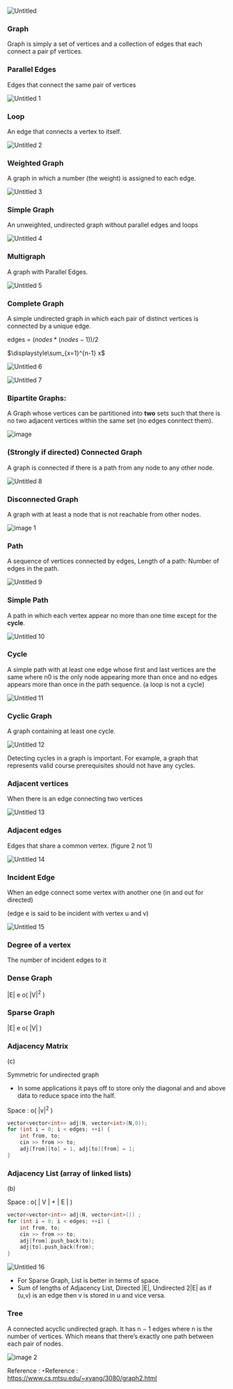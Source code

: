 ![Untitled](https://github.com/user-attachments/assets/b3f3243e-ca42-4f8d-a532-6347ed8c47e5)

### Graph

Graph is simply a set of vertices and a collection of edges that each connect a pair pf vertices.

### Parallel Edges

Edges that connect the same pair of vertices

![Untitled 1](https://github.com/user-attachments/assets/4b7c59bb-7079-4e75-ad00-683c22bf6796)

### Loop

An edge that connects a vertex to itself.

![Untitled 2](https://github.com/user-attachments/assets/04641b93-b4d4-4ad1-a85d-1ace8da48b28)

### Weighted Graph

A graph in which a number (the weight) is assigned to each edge.

![Untitled 3](https://github.com/user-attachments/assets/475097f1-683c-4c3e-a91a-e78a49a241a2)

### Simple Graph

An unweighted, undirected graph without parallel edges and loops

![Untitled 4](https://github.com/user-attachments/assets/43690ce8-1270-4fd6-8a82-4c7efa4e1de0)


### Multigraph

A graph with Parallel Edges.

![Untitled 5](https://github.com/user-attachments/assets/0940e181-587a-45a7-bfd6-87983df878b5)


### Complete Graph

A simple undirected graph in which each pair of distinct vertices is connected by a unique edge.

edges = $( nodes * ( nodes - 1 ) ) /  2$   

$\displaystyle\sum_{x=1}^{n-1} x$
 
![Untitled 6](https://github.com/user-attachments/assets/07318d4c-c261-43cf-9d61-5cae375103c5)

![Untitled 7](https://github.com/user-attachments/assets/139d8246-3161-4960-afea-d93edc7b7ffb)


### Bipartite Graphs:

A Graph whose vertices can be partitioned into **two** sets such that there is no two adjacent vertices within the same set (no edges conntect them).

![image](https://github.com/user-attachments/assets/a04450a9-eb82-4f5d-88dd-678c0514ca1c)


### (Strongly if directed) Connected Graph

A graph is connected if there is a path from any node to any other node.

![Untitled 8](https://github.com/user-attachments/assets/f0d967e6-7381-4524-b675-49248fe672d9)


### Disconnected Graph

A graph with at least a node that is not reachable from other nodes.

![image 1](https://github.com/user-attachments/assets/67711f64-f89c-43e5-948e-cd40fea76420)

### Path

A sequence of vertices connected by edges, Length of a path: Number of edges in the path.

![Untitled 9](https://github.com/user-attachments/assets/c58f39a1-02e4-4c16-8579-40736a99656b)


### Simple Path

A path in which each vertex appear no more than one time except for the **cycle**.

![Untitled 10](https://github.com/user-attachments/assets/a5f68b10-e62f-4041-a65d-ac3b0d3ba8c6)


### Cycle

A simple path with at least one edge whose first and last vertices are the same where n0 is the only node appearing more than once and no edges appears more than once in the path sequence. (a loop is not a cycle)

![Untitled 11](https://github.com/user-attachments/assets/2bfe5559-88ca-4c24-aa2f-88894e11d1a2)

### Cyclic Graph

A graph containing at least one cycle. 

![Untitled 12](https://github.com/user-attachments/assets/7a96e1d6-aabe-4319-8434-38e70f7b861b)

Detecting cycles in a graph is important. For example, a graph that
represents valid course prerequisites should not have any cycles.

### Adjacent vertices

When there is an edge connecting two vertices

![Untitled 13](https://github.com/user-attachments/assets/2cfd48a5-af69-428f-9598-7e7926b6bb2d)


### Adjacent edges

Edges that share a common vertex. (figure 2 not 1)

![Untitled 14](https://github.com/user-attachments/assets/6347344a-b102-429d-987b-96137d701a96)

### Incident Edge

When an edge connect some vertex with another one (in and out for directed)

(edge e is said to be incident with vertex u and v)

![Untitled 15](https://github.com/user-attachments/assets/13665db5-571e-4f5d-9651-a2333f2e7f01)


### Degree of a vertex

The number of incident edges to it 

### Dense Graph

|E|  e  o( |V$| ^ 2$ )

### Sparse Graph

 |E|  e  o( |V| )

### Adjacency Matrix

(c)

Symmetric for undirected graph

- In some applications it pays off to store only the diagonal and and above data to reduce space into the half.

Space : o( |v$| ^ 2$ )

```cpp
vector<vector<int>> adj(N, vector<int>(N,0));
for (int i = 0; i < edges; ++i) {
	int from, to;
	cin >> from >> to;
	adj[from][to] = 1, adj[to][from] = 1;
}
```

### Adjacency List (array of linked lists)

(b)

Space : o( | V | + | E | ) 

```cpp
vector<vector<int>> adj(N, vector<int>()) ;
for (int i = 0; i < edges; ++i) {
	int from, to;
	cin >> from >> to;
	adj[from].push_back(to);
	adj[to].push_back(from);
}
```

![Untitled 16](https://github.com/user-attachments/assets/13d0ab43-e658-4c0f-92a3-272ff68c9ca6)


- For Sparse Graph, List is better in terms of space.
- Sum of lengths of Adjacency List, Directed |E|, Undirected 2|E| as if (u,v) is an edge then v is stored in u and vice versa.

### Tree

A connected acyclic undirected graph. It has n − 1 edges
where n is the number of vertices. Which means that there’s
exactly one path between each pair of nodes.

![image 2](https://github.com/user-attachments/assets/378b94bc-a6d8-4073-b3a2-7606ad52baec)

Reference : ‣Reference : https://www.cs.mtsu.edu/~xyang/3080/graph2.html
